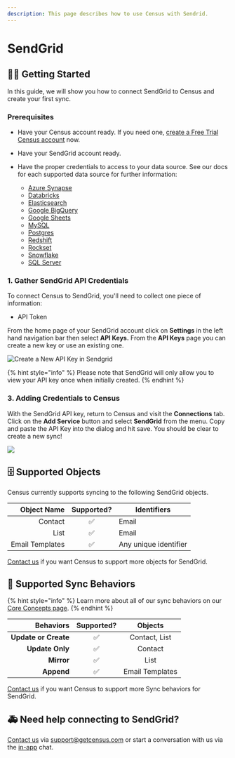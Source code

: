 ```yaml
---
description: This page describes how to use Census with Sendrid.
---
```


# SendGrid

## 🏃‍♀️ Getting Started

‌In this guide, we will show you how to connect SendGrid to Census and create your first sync.

### Prerequisites

* Have your Census account ready. If you need one, [create a Free Trial Census account](https://app.getcensus.com/) now.
* Have your SendGrid account ready.
*   Have the proper credentials to access to your data source. See our docs for each supported data source for further information:

    * [Azure Synapse](../sources/azure-synapse.md)
    * [Databricks](https://docs.getcensus.com/sources/databricks)
    * [Elasticsearch](https://docs.getcensus.com/sources/elasticsearch)
    * [Google BigQuery](https://docs.getcensus.com/sources/google-bigquery)
    * [Google Sheets](https://docs.getcensus.com/sources/google-sheets)
    * [MySQL](https://docs.getcensus.com/sources/mysql)
    * [Postgres](https://docs.getcensus.com/sources/postgres)
    * [Redshift](https://docs.getcensus.com/sources/redshift)
    * [Rockset](https://docs.getcensus.com/sources/rockset)
    * [Snowflake](https://docs.getcensus.com/sources/snowflake)
    * [SQL Server](https://docs.getcensus.com/sources/sql-server)

### 1. Gather SendGrid API Credentials

To connect Census to SendGrid, you'll need to collect one piece of information:

* API Token

From the home page of your SendGrid account click on **Settings** in the left hand navigation bar then select **API Keys.** From the **API Keys** page you can create a new key or use an existing one.

![Create a New API Key in Sendgrid](<../.gitbook/assets/Screen Shot 2022-05-24 at 5.38.48 PM.png>)

{% hint style="info" %}
Please note that SendGrid will only allow you to view your API key once when initially created.
{% endhint %}

### 3. Adding Credentials to Census

With the SendGrid API key, return to Census and visit the **Connections** tab. Click on the **Add Service** button and select **SendGrid** from the menu. Copy and paste the API Key into the dialog and hit save. You should be clear to create a new sync!

![](<../.gitbook/assets/Screen Shot 2022-05-24 at 5.44.57 PM.png>)

## 🗄 Supported Objects

Census currently supports syncing to the following SendGrid objects.

| **Object Name** | **Supported?** | Identifiers |
| --------------: | :------------: | ----------- |
|         Contact |        ✅       | Email       |
|            List |        ✅       | Email       |
| Email Templates |        ✅       | Any unique identifier |

[Contact us](mailto:support@getcensus.com) if you want Census to support more objects for SendGrid.

## 🔄 Supported Sync Behaviors

{% hint style="info" %}
Learn more about all of our sync behaviors on our [Core Concepts page](../basics/core-concept/#the-different-sync-behaviors).
{% endhint %}

|        **Behaviors** | **Supported?** |  **Objects** |
| -------------------: | :------------: | :-----------: |
| **Update or Create** |        ✅       | Contact, List |
|      **Update Only** |        ✅       |    Contact    |
|           **Mirror** |        ✅       |      List     |
|           **Append** |        ✅       | Email Templates |

[Contact us](mailto:support@getcensus.com) if you want Census to support more Sync behaviors for SendGrid.

## 🚑 Need help connecting to SendGrid?

[Contact us](mailto:support@getcensus.com) via support@getcensus.com or start a conversation with us via the [in-app](https://app.getcensus.com) chat.
